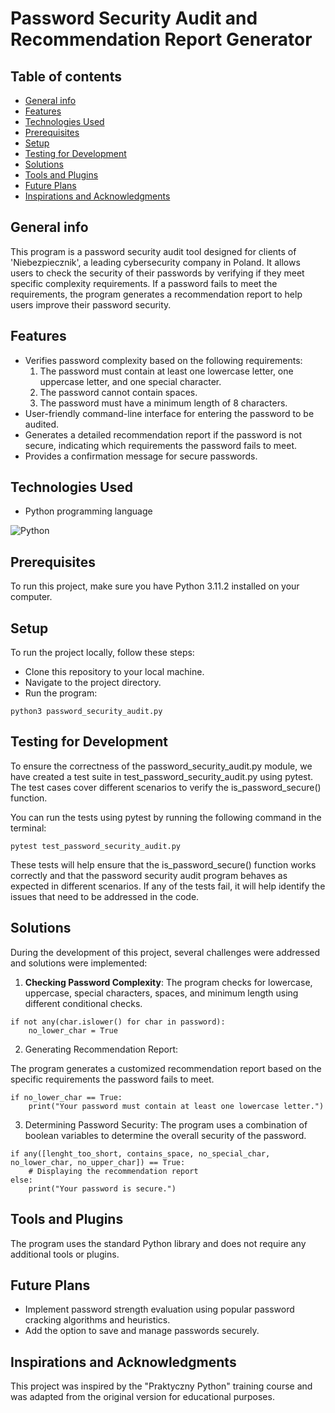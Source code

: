 # Password Security Audit and Recommendation Report Generator

## Table of contents
* [General info](#general-info)
* [Features](#features)
* [Technologies Used](#technologies-used)
* [Prerequisites](#prerequisites)
* [Setup](#setup)
* [Testing for Development](#testing-for-evelopment)
* [Solutions](#solutions)
* [Tools and Plugins](#tools-and-plugins)
* [Future Plans](#future-plans)
* [Inspirations and Acknowledgments](#inspirations-and-acknowledgments)

## General info
This program is a password security audit tool designed for clients of 'Niebezpiecznik', a leading cybersecurity company in Poland. It allows users to check the security of their passwords by verifying if they meet specific complexity requirements. If a password fails to meet the requirements, the program generates a recommendation report to help users improve their password security.

## Features
- Verifies password complexity based on the following requirements:
  1. The password must contain at least one lowercase letter, one uppercase letter, and one special character.
  2. The password cannot contain spaces.
  3. The password must have a minimum length of 8 characters.
- User-friendly command-line interface for entering the password to be audited.
- Generates a detailed recommendation report if the password is not secure, indicating which requirements the password fails to meet.
- Provides a confirmation message for secure passwords.

## Technologies Used
- Python programming language

![Python](https://img.shields.io/badge/python-3670A0?style=for-the-badge&logo=python&logoColor=ffdd54)

## Prerequisites

To run this project, make sure you have Python 3.11.2 installed on your computer.

## Setup

To run the project locally, follow these steps:

- Clone this repository to your local machine.
- Navigate to the project directory.
- Run the program:
```
python3 password_security_audit.py
```

## Testing for Development

To ensure the correctness of the password_security_audit.py module, we have created a test suite in test_password_security_audit.py using pytest. The test cases cover different scenarios to verify the is_password_secure() function.

You can run the tests using pytest by running the following command in the terminal:
```
pytest test_password_security_audit.py
```

These tests will help ensure that the is_password_secure() function works correctly and that the password security audit program behaves as expected in different scenarios. If any of the tests fail, it will help identify the issues that need to be addressed in the code.

## Solutions
During the development of this project, several challenges were addressed and solutions were implemented:

1. **Checking Password Complexity**: The program checks for lowercase, uppercase, special characters, spaces, and minimum length using different conditional checks.

```
if not any(char.islower() for char in password):
    no_lower_char = True
```
2. Generating Recommendation Report: 

The program generates a customized recommendation report based on the specific requirements the password fails to meet.

```
if no_lower_char == True:
    print("Your password must contain at least one lowercase letter.")
```
3. Determining Password Security: The program uses a combination of boolean variables to determine the overall security of the password.
```
if any([lenght_too_short, contains_space, no_special_char, no_lower_char, no_upper_char]) == True:
    # Displaying the recommendation report
else:
    print("Your password is secure.")
```

## Tools and Plugins

The program uses the standard Python library and does not require any additional tools or plugins.

## Future Plans

- Implement password strength evaluation using popular password cracking algorithms and heuristics.
- Add the option to save and manage passwords securely.

## Inspirations and Acknowledgments

This project was inspired by the "Praktyczny Python" training course and was adapted from the original version for educational purposes.
